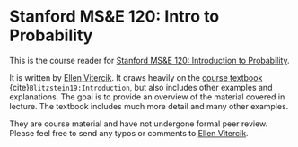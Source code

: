 # Stanford MS&E 120: Intro to Probability

This is the course reader for [Stanford MS&E 120: Introduction to Probability](https://vitercik.github.io/probability).

It is written by [Ellen Vitercik](https://vitercik.github.io/). It draws heavily on the [course textbook](https://drive.google.com/file/d/1VmkAAGOYCTORq1wxSQqy255qLJjTNvBI/edit) {cite}`Blitzstein19:Introduction`, but also includes other examples and explanations. The goal is to provide an overview of the material covered in lecture. The textbook includes much more detail and many other examples.

They are course material and have not undergone formal peer review. Please feel free to send any typos or comments to [Ellen Vitercik](https://vitercik.github.io/).
